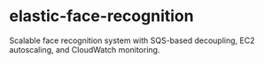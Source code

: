 # elastic-face-recognition
Scalable face recognition system with SQS-based decoupling, EC2 autoscaling, and CloudWatch monitoring.
